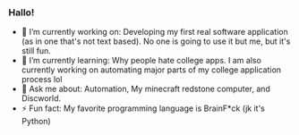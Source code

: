 ### Hallo!

- 🔭 I’m currently working on: Developing my first real software application (as in one that's not text based). No one is going to use it but me, but it's still fun.
- 🌱 I’m currently learning: Why people hate college apps. I am also currently working on automating major parts of my college application process lol
- 💬 Ask me about: Automation, My minecraft redstone computer, and Discworld.
- ⚡ Fun fact: My favorite programming language is BrainF*ck (jk it's Python)
